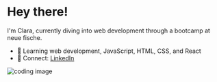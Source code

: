 # Hey there!
I'm Clara, currently diving into web development through a bootcamp at neue fische.

- 🌱 Learning web development, JavaScript, HTML, CSS, and React
- 🔗 Connect: [LinkedIn](https://www.linkedin.com/in/clara-weyer-26a693319?utm_source=share&utm_campaign=share_via&utm_content=profile&utm_medium=ios_app)

  
![coding image](https://codingweek.org/wp-content/uploads/2023/09/chris-ried-ieic5Tq8YMk-unsplash-scaled.jpg)
